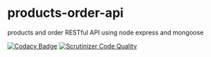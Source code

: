 # products-order-api
products and order RESTful API using node express and mongoose

[![Codacy Badge](https://api.codacy.com/project/badge/Grade/c498b25211cf4242a6277f0471bf68eb)](https://app.codacy.com/app/nupoor01nawathey/products-order-api?utm_source=github.com&utm_medium=referral&utm_content=nupoor01nawathey/products-order-api&utm_campaign=Badge_Grade_Dashboard)
[![Scrutinizer Code Quality](https://scrutinizer-ci.com/g/nupoor01nawathey/products-order-api/badges/quality-score.png?b=master)](https://scrutinizer-ci.com/g/nupoor01nawathey/products-order-api/?branch=master)
